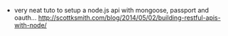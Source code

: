 * very neat tuto to setup a node.js api with mongoose, passport and oauth... 
http://scottksmith.com/blog/2014/05/02/building-restful-apis-with-node/